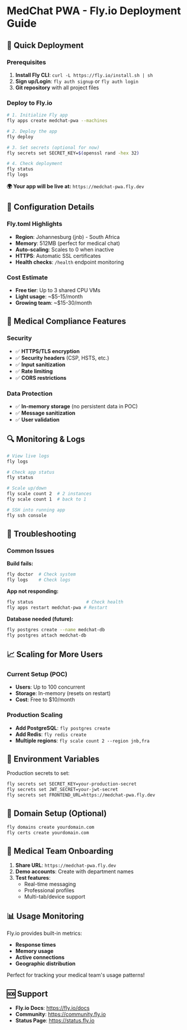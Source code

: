 # MedChat PWA - Fly.io Deployment Guide

## 🚀 Quick Deployment

### Prerequisites
1. **Install Fly CLI**: `curl -L https://fly.io/install.sh | sh`
2. **Sign up/Login**: `fly auth signup` or `fly auth login`
3. **Git repository** with all project files

### Deploy to Fly.io

```bash
# 1. Initialize Fly app
fly apps create medchat-pwa --machines

# 2. Deploy the app
fly deploy

# 3. Set secrets (optional for now)
fly secrets set SECRET_KEY=$(openssl rand -hex 32)

# 4. Check deployment
fly status
fly logs
```

**🌍 Your app will be live at:** `https://medchat-pwa.fly.dev`

## 🔧 Configuration Details

### Fly.toml Highlights
- **Region**: Johannesburg (jnb) - South Africa
- **Memory**: 512MB (perfect for medical chat)
- **Auto-scaling**: Scales to 0 when inactive
- **HTTPS**: Automatic SSL certificates
- **Health checks**: `/health` endpoint monitoring

### Cost Estimate
- **Free tier**: Up to 3 shared CPU VMs
- **Light usage**: ~$5-15/month
- **Growing team**: ~$15-30/month

## 🏥 Medical Compliance Features

### Security
- ✅ **HTTPS/TLS encryption**
- ✅ **Security headers** (CSP, HSTS, etc.)
- ✅ **Input sanitization**
- ✅ **Rate limiting**
- ✅ **CORS restrictions**

### Data Protection
- ✅ **In-memory storage** (no persistent data in POC)
- ✅ **Message sanitization**
- ✅ **User validation**

## 🔍 Monitoring & Logs

```bash
# View live logs
fly logs

# Check app status
fly status

# Scale up/down
fly scale count 2  # 2 instances
fly scale count 1  # back to 1

# SSH into running app
fly ssh console
```

## 🚨 Troubleshooting

### Common Issues

**Build fails:**
```bash
fly doctor  # Check system
fly logs    # Check logs
```

**App not responding:**
```bash
fly status                    # Check health
fly apps restart medchat-pwa # Restart
```

**Database needed (future):**
```bash
fly postgres create --name medchat-db
fly postgres attach medchat-db
```

## 📈 Scaling for More Users

### Current Setup (POC)
- **Users**: Up to 100 concurrent
- **Storage**: In-memory (resets on restart)
- **Cost**: Free to $10/month

### Production Scaling
- **Add PostgreSQL**: `fly postgres create`
- **Add Redis**: `fly redis create`
- **Multiple regions**: `fly scale count 2 --region jnb,fra`

## 🔐 Environment Variables

Production secrets to set:
```bash
fly secrets set SECRET_KEY=your-production-secret
fly secrets set JWT_SECRET=your-jwt-secret
fly secrets set FRONTEND_URL=https://medchat-pwa.fly.dev
```

## 📱 Domain Setup (Optional)

```bash
fly domains create yourdomain.com
fly certs create yourdomain.com
```

## 🏥 Medical Team Onboarding

1. **Share URL**: `https://medchat-pwa.fly.dev`
2. **Demo accounts**: Create with department names
3. **Test features**:
   - Real-time messaging
   - Professional profiles
   - Multi-tab/device support

## 📊 Usage Monitoring

Fly.io provides built-in metrics:
- **Response times**
- **Memory usage**
- **Active connections**
- **Geographic distribution**

Perfect for tracking your medical team's usage patterns!

## 🆘 Support

- **Fly.io Docs**: https://fly.io/docs
- **Community**: https://community.fly.io
- **Status Page**: https://status.fly.io